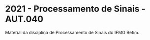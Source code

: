 # 2021 - Processamento de Sinais - AUT.040

Material da disciplina de Processamento de Sinais do IFMG Betim.


